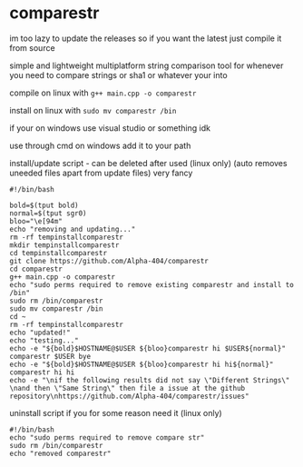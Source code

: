 # comparestr

im too lazy to update the releases so if you want the latest just compile it from source

simple and lightweight multiplatform string comparison tool for whenever you need to compare strings or sha1 or whatever your into

compile on linux with `g++ main.cpp -o comparestr`

install on linux with `sudo mv comparestr /bin`

if your on windows use visual studio or something idk

use through cmd on windows add it to your path

install/update script - can be deleted after used (linux only) (auto removes uneeded files apart from update files)
very fancy 

```
#!/bin/bash

bold=$(tput bold)
normal=$(tput sgr0)
bloo="\e[94m"
echo "removing and updating..."
rm -rf tempinstallcomparestr
mkdir tempinstallcomparestr
cd tempinstallcomparestr
git clone https://github.com/Alpha-404/comparestr
cd comparestr
g++ main.cpp -o comparestr
echo "sudo perms required to remove existing comparestr and install to /bin"
sudo rm /bin/comparestr
sudo mv comparestr /bin
cd ~
rm -rf tempinstallcomparestr
echo "updated!"
echo "testing..."
echo -e "${bold}$HOSTNAME@$USER ${bloo}comparestr hi $USER${normal}"
comparestr $USER bye
echo -e "${bold}$HOSTNAME@$USER ${bloo}comparestr hi hi${normal}"
comparestr hi hi
echo -e "\nif the following results did not say \"Different Strings\" \nand then \"Same String\" then file a issue at the github repository\nhttps://github.com/Alpha-404/comparestr/issues"
````

uninstall script if you for some reason need it (linux only)

```
#!/bin/bash
echo "sudo perms required to remove compare str"
sudo rm /bin/comparestr
echo "removed comparestr"
```
